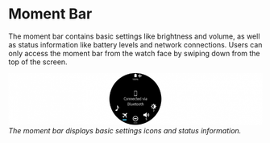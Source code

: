 # Moment Bar


The moment bar contains basic settings like brightness and volume, as well as status information like battery levels and network connections. Users can only access the moment bar from the watch face by swiping down from the top of the screen.



![](media/structure_5.4.0-850x174.png)  
*The moment bar displays basic settings icons and status information.*
